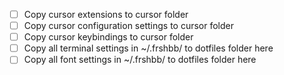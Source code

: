 - [ ] Copy cursor extensions to cursor folder
- [ ] Copy cursor configuration settings to cursor folder
- [ ] Copy cursor keybindings to cursor folder
- [ ] Copy all terminal settings in ~/.frshbb/ to dotfiles folder here
- [ ] Copy all font settings in ~/.frshbb/ to dotfiles folder here
